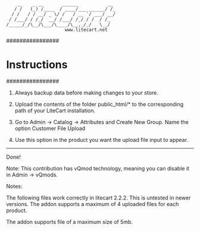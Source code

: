 	    __    _ __       ______           __ 
	   / /   (_) /____  / ____/___ ______/ /_
	  / /   / / __/ _ \/ /   / __ `/ ___/ __/
	 / /___/ / /_/  __/ /___/ /_/ / /  / /_  
	/_____/_/\__/\___/\____/\__,_/_/   \__/  
	                      www.litecart.net
	                                         

################
# Instructions #
################

1. Always backup data before making changes to your store.

2. Upload the contents of the folder public_html/* to the corresponding path of your LiteCart installation.

3. Go to Admin -> Catalog -> Attributes and Create New Group. Name the option Customer File Upload
4. Use this option in the product you want the upload file input to appear.

________________________________________________________________________

Done!

Note: This contribution has vQmod technology, meaning you can disable it in Admin -> vQmods.

Notes: 

The following files work correctly in litecart 2.2.2. 
This is untested in newer versions.
The addon supports a maximum of 4 uploaded files for each product.

The addon supports file of a maximum size of 5mb.

